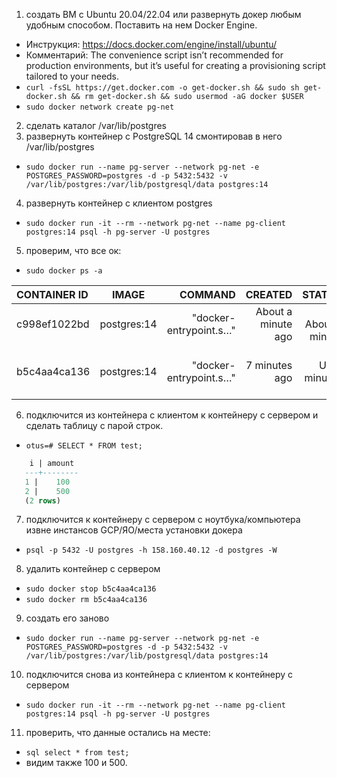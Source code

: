 1. создать ВМ с Ubuntu 20.04/22.04 или развернуть докер любым удобным способом. Поставить на нем Docker Engine.
- Инструкция: https://docs.docker.com/engine/install/ubuntu/
- Комментарий: The convenience script isn’t recommended for production environments, but it’s useful for creating a provisioning script tailored to your needs.
- ``curl -fsSL https://get.docker.com -o get-docker.sh && sudo sh get-docker.sh && rm get-docker.sh && sudo usermod -aG docker $USER``
- ``sudo docker network create pg-net``
2. сделать каталог /var/lib/postgres
3. развернуть контейнер с PostgreSQL 14 смонтировав в него /var/lib/postgres
- ``sudo docker run --name pg-server --network pg-net -e POSTGRES_PASSWORD=postgres -d -p 5432:5432 -v /var/lib/postgres:/var/lib/postgresql/data postgres:14``
4. развернуть контейнер с клиентом postgres
- ``sudo docker run -it --rm --network pg-net --name pg-client postgres:14 psql -h pg-server -U postgres``
5. проверим, что все ок:
- ``sudo docker ps -a``

| CONTAINER ID  |  IMAGE      |                         COMMAND |            CREATED |            STATUS |                                             PORTS | NAMES |
|:--------------|:-----------:|--------------------------------:|-------------------:|------------------:|--------------------------------------------------:| ---------:|
| c998ef1022bd  | postgres:14 |          "docker-entrypoint.s…" | About a minute ago | Up About a minute |                                          5432/tcp | pg-client |
| b5c4aa4ca136  | postgres:14 |          "docker-entrypoint.s…" |     7 minutes ago  |     Up 7 minutes  |         0.0.0.0:5432->5432/tcp, <br/>:::5432->5432/tcp | pg-server|

6. подключится из контейнера с клиентом к контейнеру с сервером и сделать
таблицу с парой строк.
- ``otus=# SELECT * FROM test;``

```sql
    i | amount
   ---+--------
   1 |    100
   2 |    500
   (2 rows)
```
7. подключится к контейнеру с сервером с ноутбука/компьютера извне инстансов GCP/ЯО/места установки докера
- ``psql -p 5432 -U postgres -h 158.160.40.12 -d postgres -W``
8. удалить контейнер с сервером
- ``sudo docker stop b5c4aa4ca136``
- ``sudo docker rm b5c4aa4ca136``

9. создать его заново
- ``sudo docker run --name pg-server --network pg-net -e POSTGRES_PASSWORD=postgres -d -p 5432:5432 -v /var/lib/postgres:/var/lib/postgresql/data postgres:14``
10. подключится снова из контейнера с клиентом к контейнеру с сервером
- ``sudo docker run -it --rm --network pg-net --name pg-client postgres:14 psql -h pg-server -U postgres``
11. проверить, что данные остались на месте:
- ```sql select * from test;```
- видим также 100 и 500.

